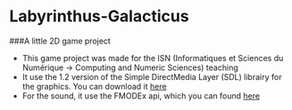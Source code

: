 # Labyrinthus-Galacticus
###A little 2D game project

* This game project was made for the ISN (Informatiques et Sciences du Numérique -> Computing and Numeric Sciences) teaching
* It use the 1.2 version of the Simple DirectMedia Layer (SDL) librairy for the graphics. You can download it [here](https://www.libsdl.org/download-1.2.php)
* For the sound, it use the FMODEx api, which you can found [here](http://www.fmod.org/download-previous-products/#FMODExAPIDownloads)
